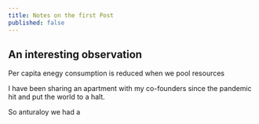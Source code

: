 ```yaml
---
title: Notes on the first Post
published: false 
---
```

## An interesting observation
Per capita enegy consumption is reduced when we pool resources

I have been sharing an apartment with my co-founders since the pandemic hit and put the world to a halt.

So anturaloy we had a 
